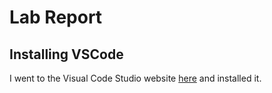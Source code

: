 # Lab Report

## Installing VSCode

I went to the Visual Code Studio website [here](https://code.visualstudio.com/) and installed it.  

